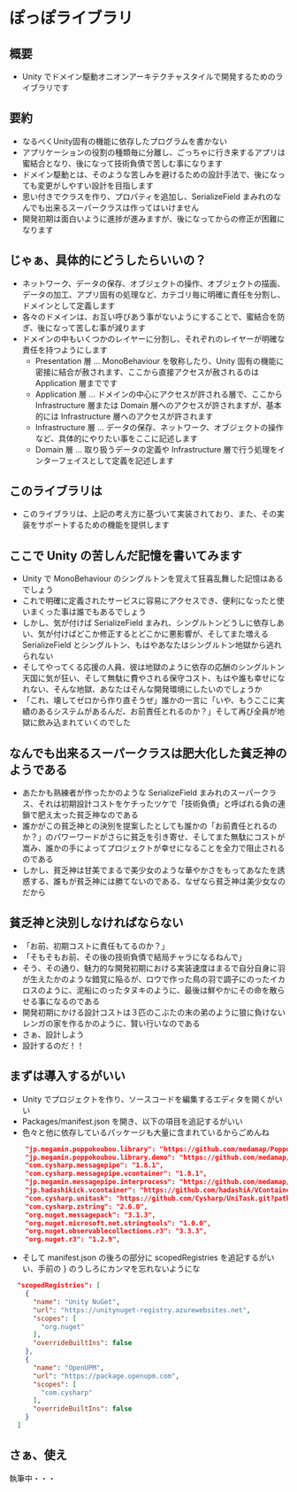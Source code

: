 # ぽっぽライブラリ

## 概要
- Unity でドメイン駆動オニオンアーキテクチャスタイルで開発するためのライブラリです

## 要約
- なるべくUnity固有の機能に依存したプログラムを書かない
- アプリケーションの役割の種類毎に分離し、ごっちゃに行き来するアプリは蜜結合となり、後になって技術負債で苦しむ事になります
- ドメイン駆動とは、そのような苦しみを避けるための設計手法で、後になっても変更がしやすい設計を目指します
- 思い付きでクラスを作り、プロパティを追加し、SerializeField まみれのなんでも出来るスーパークラスは作ってはいけません
- 開発初期は面白いように進捗が進みますが、後になってからの修正が困難になります

## じゃぁ、具体的にどうしたらいいの？
- ネットワーク、データの保存、オブジェクトの操作、オブジェクトの描画、データの加工、アプリ固有の処理など、カテゴリ毎に明確に責任を分割し、ドメインとして定義します
- 各々のドメインは、お互い呼びあう事がないようにすることで、蜜結合を防ぎ、後になって苦しむ事が減ります
- ドメインの中もいくつかのレイヤーに分割し、それぞれのレイヤーが明確な責任を持つようにします
  - Presentation 層 ... MonoBehaviour を敬称したり、Unity 固有の機能に密接に結合が赦されます、ここから直接アクセスが赦されるのは Application 層までです
  - Application 層 ... ドメインの中心にアクセスが許される層で、ここから Infrastructure 層または Domain 層へのアクセスが許されますが、基本的には Infrastructure 層へのアクセスが許されます
  - Infrastructure 層 ... データの保存、ネットワーク、オブジェクトの操作など、具体的にやりたい事をここに記述します
  - Domain 層 ... 取り扱うデータの定義や Infrastructure 層で行う処理をインターフェイスとして定義を記述します

## このライブラリは
- このライブラリは、上記の考え方に基づいて実装されており、また、その実装をサポートするための機能を提供します

## ここで Unity の苦しんだ記憶を書いてみます
- Unity で MonoBehaviour のシングルトンを覚えて狂喜乱舞した記憶はあるでしょう
- これで明確に定義されたサービスに容易にアクセスでき、便利になったと使いまくった事は誰でもあるでしょう
- しかし、気が付けば SerializeField まみれ、シングルトンどうしに依存しあい、気が付けばどこか修正するとどこかに悪影響が、そしてまた増える SerializeField とシングルトン、もはやあなたはシングルトン地獄から逃れられない
- そしてやってくる応援の人員、彼は地獄のように依存の応酬のシングルトン天国に気が狂い、そして無駄に費やされる保守コスト、もはや誰も幸せになれない、そんな地獄、あなたはそんな開発環境にしたいのでしょうか
- 「これ、壊してゼロから作り直そうぜ」誰かの一言に「いや、もうここに実績のあるシステムがあるんだ、お前責任とれるのか？」そして再び全員が地獄に飲み込まれていくのでした

## なんでも出来るスーパークラスは肥大化した貧乏神のようである
- あたかも熟練者が作ったかのような SerializeField まみれのスーパークラス、それは初期設計コストをケチったツケで「技術負債」と呼ばれる負の連鎖で肥え太った貧乏神なのである
- 誰かがこの貧乏神との決別を提案したとしても誰かの「お前責任とれるのか？」のパワーワードがさらに貧乏を引き寄せ、そしてまた無駄にコストが嵩み、誰かの手によってプロジェクトが幸せになることを全力で阻止されるのである
- しかし、貧乏神は甘美でまるで美少女のような華やかさをもってあなたを誘惑する、誰もが貧乏神には勝てないのである、なぜなら貧乏神は美少女なのだから

## 貧乏神と決別しなければならない
- 「お前、初期コストに責任もてるのか？」
- 「そもそもお前、その後の技術負債で結局チャラになるねんで」
- そう、その通り、魅力的な開発初期における実装速度はまるで自分自身に羽が生えたかのような錯覚に陥るが、ロウで作った鳥の羽で調子にのったイカロスのように、泥船にのったタヌキのように、最後は鮮やかにその命を散らせる事になるのである
- 開発初期にかける設計コストは３匹のこぶたの末の弟のように狼に負けないレンガの家を作るかのように、賢い行いなのである
- さぁ、設計しよう
- 設計するのだ！！

## まずは導入するがいい

- Unity でプロジェクトを作り、ソースコードを編集するエディタを開くがいい
- Packages/manifest.json を開き、以下の項目を追記するがいい
- 色々と他に依存しているパッケージも大量に含まれているからごめんね

```json
    "jp.megamin.poppokoubou.library": "https://github.com/medamap/PoppoLibrary.git?path=Assets/PoppoKoubou#1.0.14",
    "jp.megamin.poppokoubou.library.demo": "https://github.com/medamap/PoppoLibrary.git?path=Assets/PoppoKoubou-Demo#1.0.14",
    "com.cysharp.messagepipe": "1.8.1",
    "com.cysharp.messagepipe.vcontainer": "1.8.1",
    "jp.megamin.messagepipe.interprocess": "https://github.com/medamap/MessagePipe.git?path=src/MessagePipe.Interprocess#feature/android_interprocess",
    "jp.hadashikick.vcontainer": "https://github.com/hadashiA/VContainer.git?path=VContainer/Assets/VContainer#1.16.8",
    "com.cysharp.unitask": "https://github.com/Cysharp/UniTask.git?path=src/UniTask/Assets/Plugins/UniTask",
    "com.cysharp.zstring": "2.6.0",
    "org.nuget.messagepack": "3.1.3",
    "org.nuget.microsoft.net.stringtools": "1.0.0",
    "org.nuget.observablecollections.r3": "3.3.3",
    "org.nuget.r3": "1.2.9",
```

- そして manifest.json の後ろの部分に scopedRegistries を追記するがいい、手前の } のうしろにカンマを忘れないようにな

```json
  "scopedRegistries": [
    {
      "name": "Unity NuGet",
      "url": "https://unitynuget-registry.azurewebsites.net",
      "scopes": [
        "org.nuget"
      ],
      "overrideBuiltIns": false
    },
    {
      "name": "OpenUPM",
      "url": "https://package.openupm.com",
      "scopes": [
        "com.cysharp"
      ],
      "overrideBuiltIns": false
    }
  ]
```

## さぁ、使え

執筆中・・・
































